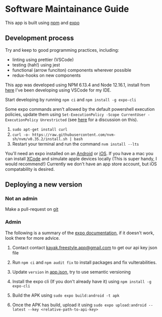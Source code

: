# Software Maintainance Guide

This app is built using [npm](https://github.com/AntonyM71/FreestyleApp.git) and [expo](https://docs.expo.io/versions/latest/distribution/building-standalone-apps/)

## Development process

Try and keep to good programming practices, including:

- linting using prettier (VSCode)
- testing (hah!) using jest
- functional (arrow funciton) components wherever possible
- redux-hooks on new components

This app was developed using NPM 6.13.4 and Node 12.16.1, install from [here](https://nodejs.org/en/download/) I've been developing using VSCode for my IDE.

Start developing by running `npm ci` and `npm install -g expo-cli`

Some expo commands aren't allowed by the default powershell execution policies, update them using `Set-ExecutionPolicy -Scope CurrentUser -ExecutionPolicy Unrestricted` (see [here](https://stackoverflow.com/questions/41117421/ps1-cannot-be-loaded-because-running-scripts-is-disabled-on-this-system) for a discussion on this). 

1. `sudo apt-get install curl`
1. `curl -o- https://raw.githubusercontent.com/nvm-sh/nvm/v0.35.2/install.sh | bash`
1. Restart your terminal and run the command `nvm install --lts`


You'll need an expo installed on an [Android](https://play.google.com/store/apps/details?id=host.exp.exponent&hl=en_GB) or [iOS](https://apps.apple.com/gb/app/expo-client/id982107779).  If you have a mac you can install [XCode](https://developer.apple.com/xcode/) and simulate apple devices locally (This is super handy, I would recommend!)  Currently we don't have an app store account, but iOS compatability is desired.


## Deploying a new version

### Not an admin

Make a pull-request on [git](https://github.com/AntonyM71/FreestyleApp)

### Admin

The following is a summary of the [expo documentation](https://docs.expo.io/versions/latest/distribution/building-standalone-apps/), if it doesn't work, look there for more advice.

1. Contact contact kayak.freestyle.app@gmail.com to get our api key json file

1. Run `npm ci` and `npm audit fix` to install packages and fix vulterabilities.

1. Update `version` in [app.json](./app.json), try to use semantic versioning

1. Install the expo cli (If you don't already have it) using `npm install -g expo-cli`

1. Build the APK using `sudo expo build:android -t apk`

1. Once the APK has build, upload it using `sudo expo upload:android --latest --key <relative-path-to-api-key>`